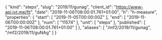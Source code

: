 {
  "kind": "steps",
  "slug": "2019/11/gunag",
  "client_id": "https://www-api.jvt.me/fit",
  "date": "2019-11-06T08:00:01.761+01:00",
  "h": "h-measure",
  "properties": {
    "start": [
      "2019-11-05T00:00:00Z"
    ],
    "end": [
      "2019-11-06T00:00:00Z"
    ],
    "num": [
      "11574"
    ],
    "unit": [
      "steps"
    ],
    "published": [
      "2019-11-06T08:00:01.761+01:00"
    ]
  },
  "aliases": [
    "/mf2/2019/11/gunag",
    "/mf2/2019/11/guNAg"
  ]
}

